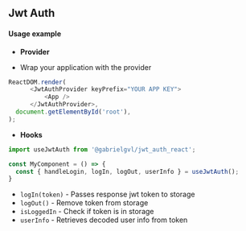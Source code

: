 ## Jwt Auth


#### Usage example

* **Provider**

* Wrap your application with the provider

```javascript
ReactDOM.render(
      <JwtAuthProvider keyPrefix="YOUR APP KEY">
          <App />
      </JwtAuthProvider>,
  document.getElementById('root'),
);
```

* **Hooks**

```javascript
import useJwtAuth from '@gabrielgvl/jwt_auth_react';

const MyComponent = () => {
  const { handleLogin, logIn, logOut, userInfo } = useJwtAuth();
}
```

* ```logIn(token)``` - Passes response jwt token to storage
* ```logOut()``` - Remove token from storage
* ```isLoggedIn``` - Check if token is in storage
* ```userInfo``` - Retrieves decoded user info from token


